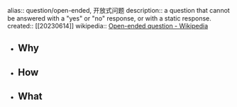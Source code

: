 alias:: question/open-ended, 开放式问题
description:: a question that cannot be answered with a "yes" or "no" response, or with a static response.
created:: [[20230614]]
wikipedia:: [Open-ended question - Wikipedia](https://en.wikipedia.org/wiki/Open-ended_question)

- ## Why
- ## How
- ## What
